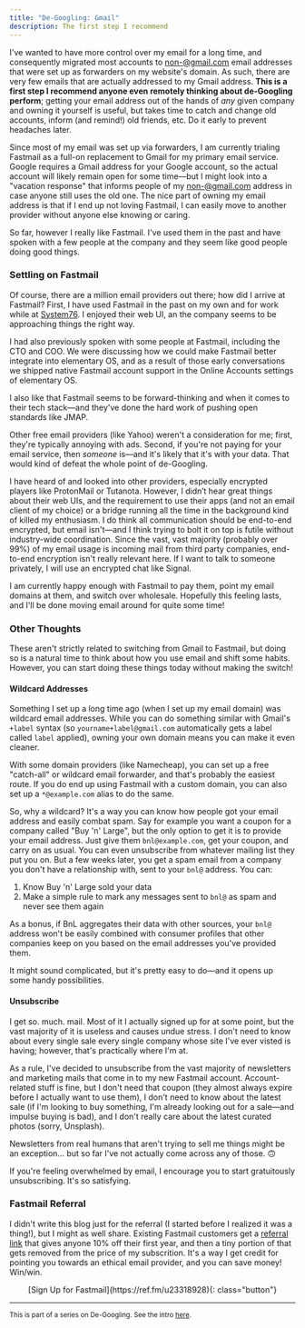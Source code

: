 ```yaml
---
title: "De-Googling: Gmail"
description: The first step I recommend
---
```


I've wanted to have more control over my email for a long time, and consequently migrated most accounts to non-@gmail.com email addresses that were set up as forwarders on my website's domain. As such, there are very few emails that are actually addressed to my Gmail address. **This is a first step I recommend anyone even remotely thinking about de-Googling perform**; getting your email address out of the hands of _any_ given company and owning it yourself is useful, but takes time to catch and change old accounts, inform (and remind!) old friends, etc. Do it early to prevent headaches later.

Since most of my email was set up via forwarders, I am currently trialing Fastmail as a full-on replacement to Gmail for my primary email service. Google requires a Gmail address for your Google account, so the actual account will likely remain open for some time—but I might look into a "vacation response" that informs people of my non-@gmail.com address in case anyone still uses the old one. The nice part of owning my email address is that if I end up not loving Fastmail, I can easily move to another provider without anyone else knowing or caring.

So far, however I really like Fastmail. I've used them in the past and have spoken with a few people at the company and they seem like good people doing good things.

### Settling on Fastmail

Of course, there are a million email providers out there; how did I arrive at Fastmail? First, I have used Fastmail in the past on my own and for work while at [System76](https://system76.com). I enjoyed their web UI, an the company seems to be approaching things the right way.

I had also previously spoken with some people at Fastmail, including the CTO and COO. We were discussing how we could make Fastmail better integrate into elementary OS, and as a result of those early conversations we shipped native Fastmail account support in the Online Accounts settings of elementary OS.

I also like that Fastmail seems to be forward-thinking and when it comes to their tech stack—and they've done the hard work of pushing open standards like JMAP.

Other free email providers (like Yahoo) weren't a consideration for me; first, they're typically annoying with ads. Second, if you're not paying for your email service, then _someone_ is—and it's likely that it's with your data. That would kind of defeat the whole point of de-Googling.

I have heard of and looked into other providers, especially encrypted players like ProtonMail or Tutanota. However, I didn’t hear great things about their web UIs, and the requirement to use their apps (and not an email client of my choice) or a bridge running all the time in the background kind of killed my enthusiasm. I do think all communication should be end-to-end encrypted, but email isn't—and I think trying to bolt it on top is futile without industry-wide coordination. Since the vast, vast majority (probably over 99%) of my email usage is incoming mail from third party companies, end-to-end encryption isn't really relevant here. If I want to talk to someone privately, I will use an encrypted chat like Signal.

I am currently happy enough with Fastmail to pay them, point my email domains at them, and switch over wholesale. Hopefully this feeling lasts, and I'll be done moving email around for quite some time!

### Other Thoughts

These aren't strictly related to switching from Gmail to Fastmail, but doing so is a natural time to think about how you use email and shift some habits. However, you can start doing these things today without making the switch!

#### Wildcard Addresses

Something I set up a long time ago (when I set up my email domain) was wildcard email addresses. While you can do something similar with Gmail's `+label` syntax (so `yourname+label@gmail.com` automatically gets a label called `label` applied), owning your own domain means you can make it even cleaner.

With some domain providers (like Namecheap), you can set up a free "catch-all" or wildcard email forwarder, and that's probably the easiest route. If you do end up using Fastmail with a custom domain, you can also set up a `*@example.com` alias to do the same.

So, why a wildcard? It's a way you can know how people got your email address and easily combat spam. Say for example you want a coupon for a company called "Buy 'n' Large", but the only option to get it is to provide your email address. Just give them `bnl@example.com`, get your coupon, and carry on as usual. You can even unsubscribe from whatever mailing list they put you on. But a few weeks later, you get a spam email from a company you don't have a relationship with, sent to your `bnl@` address. You can:

1. Know Buy 'n' Large sold your data
2. Make a simple rule to mark any messages sent to `bnl@` as spam and never see them again

As a bonus, if BnL aggregates their data with other sources, your `bnl@` address won't be easily combined with consumer profiles that other companies keep on you based on the email addresses you've provided them.

It might sound complicated, but it's pretty easy to do—and it opens up some handy possibilities.

#### Unsubscribe

I get so. much. mail. Most of it I actually signed up for at some point, but the vast majority of it is useless and causes undue stress. I don't need to know about every single sale every single company whose site I've ever visted is having; however, that's practically where I'm at.

As a rule, I've decided to unsubscribe from the vast majority of newsletters and marketing mails that come in to my new Fastmail account. Account-related stuff is fine, but I don't need that coupon (they almost always expire before I actually want to use them), I don't need to know about the latest sale (if I'm looking to buy something, I'm already looking out for a sale—and impulse buying is bad), and I don't really care about the latest curated photos (sorry, Unsplash).

Newsletters from real humans that aren't trying to sell me things might be an exception… but so far I've not actually come across any of those. 🙃️

If you're feeling overwhelmed by email, I encourage you to start gratuitously unsubscribing. It's so satisfying.

### Fastmail Referral

I didn't write this blog just for the referral (I started before I realized it was a thing!), but I might as well share. Existing Fastmail customers get a [referral link](https://ref.fm/u23318928) that gives anyone 10% off their first year, and then a tiny portion of that gets removed from the price of my subscrition. It's a way I get credit for pointing you towards an ethical email provider, and you can save money! Win/win.

<div style="text-align: center;" markdown="1">
[Sign Up for Fastmail](https://ref.fm/u23318928){: class="button"}
</div>

---

<small>This is part of a series on De-Googling. See the intro [here](/blog/de-googling).</small>

